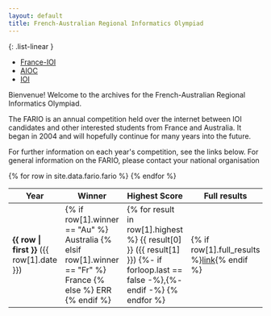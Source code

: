 ```yaml
---
layout: default
title: French-Australian Regional Informatics Olympiad
---
```


{: .list-linear }
- [France-IOI](http://www.france-ioi.org/)
- [AIOC](http://orac.amt.edu.au/)
- [IOI](http://www.ioinformatics.org/)

Bienvenue! Welcome to the archives for the French-Australian Regional Informatics Olympiad.

The FARIO is an annual competition held over the internet between IOI candidates and other interested students from France and Australia.
It began in 2004 and will hopefully continue for many years into the future.

For further information on each year's competition, see the links below.
For general information on the FARIO, please contact your national organisation

<table class="table">
  <thead class="thead-dark">
    <tr>
      <th>Year</th>
      <th>Winner</th>
      <th>Highest Score</th>
      <th>Full results</th>
      <th>Statements</th>
    </tr>
  </thead>
  <tbody>
    {% for row in site.data.fario.fario %}
    <tr>
      <td><strong>{{ row | first }}</strong> ({{ row[1].date }})</td>
      <td class="country-{{ row[1].winner }}">
      {% if row[1].winner == "Au" %}
        Australia
      {% elsif row[1].winner == "Fr" %}
        France
      {% else %}
        ERR
      {% endif %}
      </td>
      <td>
      {% for result in row[1].highest %}
        <span class="country-{{ result[1] }}">{{ result[0] }} ({{ result[1] }})</span>
        {%- if forloop.last == false -%},{%- endif -%}
      {% endfor %}
      </td>
      <td>{% if row[1].full_results %}<a href="{{ row[1].full_results }}">link</a>{% endif %}</td>
      <td>{% if row[1].statements %}
      {% for st in row[1].statements %}
          <a href="{{ site.baseurl }}/assets/fario_statements/{{ st[1] }}">{{ st[0] }}</a>
      {% endfor %}
      {% endif %}</td>
    </tr>
    {% endfor %}
  </tbody>
</table>

<style>
.country-Fr { color: hsl(100, 70%, 30%) }
.country-Au { color: hsl(250, 70%, 30%) }
</style>
